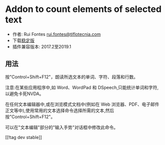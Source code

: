 # Addon to count elements of selected text #

* 作者: Rui Fontes <rui.fontes@tiflotecnia.com>
* 下载[稳定版][1]
* 插件兼容版本: 2017.2至2019.1

## 用法 ##
按"Control+Shift+F12"，朗读所选文本的单词、字符、段落和行数。

注意:在某些应用程序中,如 Word、WordPad 和 DSpeech,只能统计单词和字符,以避免卡死NVDA。

在任何文本编辑器中,或在浏览模式文档中(例如在 Web
浏览器、PDF、电子邮件正文等中),使用常用的文本选择命令选择所需的文本,然后按"Control+Shift+F12"。

可以在"文本编辑"部分的"输入手势"对话框中修改此命令。

[[!tag dev stable]]

[1]: https://addons.nvda-project.org/files/get.php?file=wc
